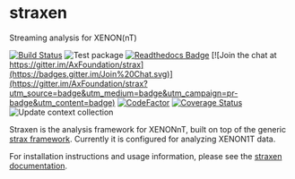 # straxen
Streaming analysis for XENON(nT)

[![Build Status](https://travis-ci.org/XENONnT/straxen.svg?branch=master)](https://travis-ci.org/XENONnT/straxen)
![Test package](https://github.com/XENONnT/straxen/workflows/Test%20package/badge.svg?branch=master)
[![Readthedocs Badge](https://readthedocs.org/projects/straxen/badge/?version=latest)](https://straxen.readthedocs.io/en/latest/?badge=latest)
[![Join the chat at https://gitter.im/AxFoundation/strax](https://badges.gitter.im/Join%20Chat.svg)](https://gitter.im/AxFoundation/strax?utm_source=badge&utm_medium=badge&utm_campaign=pr-badge&utm_content=badge)
[![CodeFactor](https://www.codefactor.io/repository/github/xenonnt/straxen/badge)](https://www.codefactor.io/repository/github/xenonnt/straxen)
[![Coverage Status](https://coveralls.io/repos/github/XENONnT/straxen/badge.svg)](https://coveralls.io/github/XENONnT/straxen)
![Update context collection](https://github.com/XENONnT/straxen/workflows/Update%20context%20collection/badge.svg)

Straxen is the analysis framework for XENONnT, built on top of the generic [strax framework](https://github.com/AxFoundation/strax). Currently it is configured for analyzing XENON1T data.

For installation instructions and usage information, please see the [straxen documentation](https://straxen.readthedocs.io).
